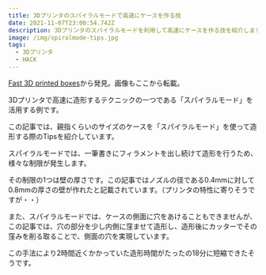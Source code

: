 ```yaml
---
title: 3Dプリンタのスパイラルモードで高速にケースを作る技
date: 2021-11-07T23:00:54.742Z
description: 3Dプリンタのスパイラルモードを利用して高速にケースを作る技を紹介します。
image: /img/spiralmode-tips.jpg
tags:
  - 3Dプリンタ
  - HACK
---
```

[Fast 3D printed boxes](https://www.electrobob.com/fast-3d-printed-boxes/)から発見。画像もここから転載。

3Dプリンタで高速に造形するテクニックの一つである「スパイラルモード」を活用する例です。

この記事では、親指くらいのサイズのケースを「スパイラルモード」を使って造形する際のTipsを紹介しています。

スパイラルモードでは、一筆書きにフィラメントを出し続けて造形を行うため、様々な制限が発生します。

その制限の1つは壁の厚さです。この記事ではノズルの径である0.4mmに対して0.8mmの厚さの壁が作れたと記載されています。（プリンタの特性に寄りそうですが・・）

また、スパイラルモードでは、ケースの側面に穴をあけることもできませんが、この記事では、穴の部分を少し内側に窪ませて造形し、造形後にカッターでその窪みを削る取ることで、側面の穴を実現しています。

この手法により2時間近くかかっていた造形時間がたったの18分に短縮できたそうです。

